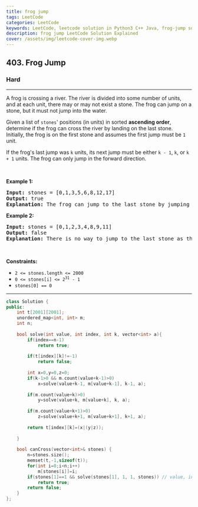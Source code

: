 ```yaml
---
title: frog jump
tags: LeetCode
categories: LeetCode
keywords: LeetCode, leetcode solution in Python3 C++ Java, frog-jump solution
description: frog jump LeetCode Solution Explained
cover: /assets/img/leetcode-cover-img.webp
---
```



<h2>403. Frog Jump</h2><h3>Hard</h3><hr><div><p>A frog is crossing a river. The river is divided into some number of units, and at each unit, there may or may not exist a stone. The frog can jump on a stone, but it must not jump into the water.</p>

<p>Given a list of <code>stones</code>' positions (in units) in sorted <strong>ascending order</strong>, determine if the frog can cross the river by landing on the last stone. Initially, the frog is on the first stone and assumes the first jump must be <code>1</code> unit.</p>

<p>If the frog's last jump was <code>k</code> units, its next jump must be either <code>k - 1</code>, <code>k</code>, or <code>k + 1</code> units. The frog can only jump in the forward direction.</p>

<p>&nbsp;</p>
<p><strong>Example 1:</strong></p>

<pre><strong>Input:</strong> stones = [0,1,3,5,6,8,12,17]
<strong>Output:</strong> true
<strong>Explanation:</strong> The frog can jump to the last stone by jumping 1 unit to the 2nd stone, then 2 units to the 3rd stone, then 2 units to the 4th stone, then 3 units to the 6th stone, 4 units to the 7th stone, and 5 units to the 8th stone.
</pre>

<p><strong>Example 2:</strong></p>

<pre><strong>Input:</strong> stones = [0,1,2,3,4,8,9,11]
<strong>Output:</strong> false
<strong>Explanation:</strong> There is no way to jump to the last stone as the gap between the 5th and 6th stone is too large.
</pre>

<p>&nbsp;</p>
<p><strong>Constraints:</strong></p>

<ul>
	<li><code>2 &lt;= stones.length &lt;= 2000</code></li>
	<li><code>0 &lt;= stones[i] &lt;= 2<sup>31</sup> - 1</code></li>
	<li><code>stones[0] == 0</code></li>
</ul>
</div>

---




```cpp
class Solution {
public:
    int t[2001][2001];
    unordered_map<int, int> m;
    int n;
    
    bool solve(int value, int index, int k, vector<int> a){
        if(index==n-1)
            return true;
        
        if(t[index][k]!=-1)
            return false;
        
        int x=0,y=0,z=0;
        if(k-1>0 && m.count(value+k-1)>0)
            x=solve(value+k-1, m[value+k-1], k-1, a);
        
        if(m.count(value+k)>0)
            y=solve(value+k, m[value+k], k, a);
        
        if(m.count(value+k+1)>0)
            z=solve(value+k+1, m[value+k+1], k+1, a);
        
        return t[index][k]=(x|(y|z));
        
    }
    
    bool canCross(vector<int>& stones) {
        n=stones.size();
        memset(t,-1,sizeof(t));
        for(int i=0;i<n;i++)
            m[stones[i]]=i;
        if(stones[1]==1 && solve(stones[1], 1, 1, stones)) // value, index, k
            return true;
        return false;
    }
};
```
